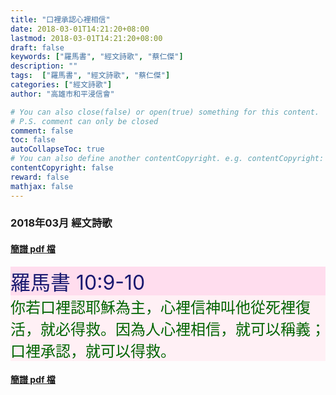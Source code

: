 ```yaml
---
title: "口裡承認心裡相信"
date: 2018-03-01T14:21:20+08:00
lastmod: 2018-03-01T14:21:20+08:00
draft: false
keywords: ["羅馬書", "經文詩歌", "蔡仁傑"]
description: ""
tags:  ["羅馬書", "經文詩歌", "蔡仁傑"]
categories: ["經文詩歌"]
author: "高雄市和平浸信會"

# You can also close(false) or open(true) something for this content.
# P.S. comment can only be closed
comment: false
toc: false
autoCollapseToc: true
# You can also define another contentCopyright. e.g. contentCopyright: "This is another copyright."
contentCopyright: false
reward: false
mathjax: false
---
```


### 2018年03月 經文詩歌

#### [簡譜 pdf 檔](/pdf-h/h201803.pdf "口裡承認心裡相信")

<div style="background-color:#FFDDEE"><font size="6", color="#191970">
羅馬書 10:9-10
</font>
</div>

<div style="background-color:#FFF0F5"><font size="5", color="#006400">
你若口裡認耶穌為主，心裡信神叫他從死裡復活，就必得救。因為人心裡相信，就可以稱義；口裡承認，就可以得救。
</font>
</div>

#### [簡譜 pdf 檔](/pdf-h/h201803.pdf "口裡承認心裡相信")
